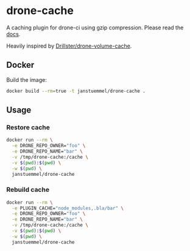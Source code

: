 # drone-cache

A caching plugin for drone-ci using gzip compression. Please read the [docs](./DOCS.md).


Heavily inspired by [Drillster/drone-volume-cache](https://github.com/Drillster/drone-volume-cache).

## Docker

Build the image:

```sh
docker build --rm=true -t janstuemmel/drone-cache .
```

## Usage

### Restore cache

```sh
docker run --rm \
  -e DRONE_REPO_OWNER="foo" \
  -e DRONE_REPO_NAME="bar" \
  -v /tmp/drone-cache:/cache \
  -v $(pwd):$(pwd) \
  -w $(pwd) \
  janstuemmel/drone-cache
```


### Rebuild cache

```sh
docker run --rm \
  -e PLUGIN_CACHE="node_modules,.bla/bar" \
  -e DRONE_REPO_OWNER="foo" \
  -e DRONE_REPO_NAME="bar" \
  -v /tmp/drone-cache:/cache \
  -v $(pwd):$(pwd) \
  -w $(pwd) \
  janstuemmel/drone-cache
```
